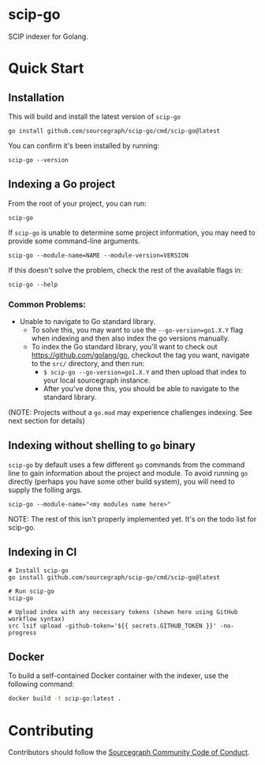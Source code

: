 # scip-go

SCIP indexer for Golang.

# Quick Start

## Installation

This will build and install the latest version of `scip-go`

```
go install github.com/sourcegraph/scip-go/cmd/scip-go@latest
```

You can confirm it's been installed by running:

```
scip-go --version
```

## Indexing a Go project

From the root of your project, you can run:

```
scip-go
```

If `scip-go` is unable to determine some project information, you may need to provide some command-line arguments.


```
scip-go --module-name=NAME --module-version=VERSION
```

If this doesn't solve the problem, check the rest of the available flags in:

```
scip-go --help
```

### Common Problems:

- Unable to navigate to Go standard library.
  - To solve this, you may want to use the `--go-version=go1.X.Y` flag when indexing and then also index the go versions manually.
  - To index the Go standard library, you'll want to check out https://github.com/golang/go, checkout the tag you want, navigate to the `src/` directory, and then run:
    - `$ scip-go --go-version=go1.X.Y` and then upload that index to your local sourcegraph instance.
    - After you've done this, you should be able to navigate to the standard library.


(NOTE: Projects without a `go.mod` may experience challenges indexing. See next section for details)

## Indexing without shelling to `go` binary

`scip-go` by default uses a few different `go` commands from the command line to
gain information about the project and module. To avoid running `go` directly
(perhaps you have some other build system), you will need to supply the folling args.

```
scip-go --module-name="<my modules name here>"
```

NOTE: The rest of this isn't properly implemented yet. It's on the todo list for scip-go.

## Indexing in CI

```
# Install scip-go
go install github.com/sourcegraph/scip-go/cmd/scip-go@latest

# Run scip-go
scip-go

# Upload index with any necessary tokens (shown here using GitHub workflow syntax)
src lsif upload -github-token='${{ secrets.GITHUB_TOKEN }}' -no-progress
```

## Docker

To build a self-contained Docker container with the indexer, use 
the following command:

```bash
docker build -t scip-go:latest .
```



# Contributing

Contributors should follow the [Sourcegraph Community Code of Conduct](https://handbook.sourcegraph.com/company-info-and-process/community/code_of_conduct/).
